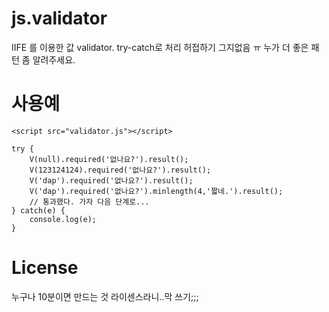 # js.validator
IIFE 를 이용한 값 validator. try-catch로 처리 허접하기 그지없음 ㅠ
누가 더 좋은 패턴 좀 알려주세요.

# 사용예
```
<script src="validator.js"></script>
```

```
try {
    V(null).required('없나요?').result();
    V(123124124).required('없나요?').result();
    V('dap').required('없나요?').result();
    V('dap').required('없나요?').minlength(4,'짧네.').result();
    // 통과했다. 가자 다음 단계로...
} catch(e) {
    console.log(e);
}
```

# License
누구나 10분이면 만드는 것 라이센스라니..막 쓰기;;;
